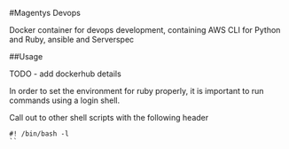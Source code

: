 #Magentys Devops

Docker container for devops development, containing AWS CLI for Python and Ruby, ansible and Serverspec

##Usage

TODO - add dockerhub details

In order to set the environment for ruby properly, it is important to run commands using a login shell.

Call out to other shell scripts with the following header

```
#! /bin/bash -l
``
